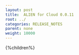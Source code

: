 ```yaml
---
layout: post
title:  ALIEN for Cloud 0.0.11
root: ../
categories: RELEASE_NOTES
parent: none
weight: 10000
---
```



{%children%}

